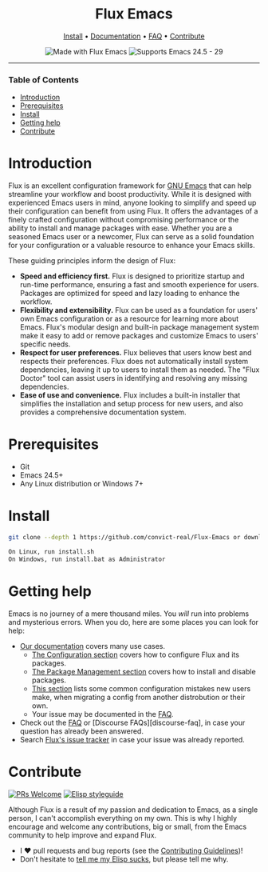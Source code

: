 <div align="center">

# Flux Emacs

[Install](#install) • [Documentation] • [FAQ] • [Contribute](#contribute)

![Made with Flux Emacs](https://img.shields.io/badge/Version-1.0.0-lightblue.svg?style=flat-square&logoColor=white)
![Supports Emacs 24.5 - 29](https://img.shields.io/badge/Supports-Emacs_24.5--29-lightblue.svg?style=flat-square&logo=GNU%20Emacs&logoColor=white)

</div>

---

### Table of Contents
- [Introduction](#introduction)
- [Prerequisites](#prerequisites)
- [Install](#install)
- [Getting help](#getting-help)
- [Contribute](#contribute)


# Introduction
Flux is an excellent configuration framework for [GNU Emacs] that can help streamline your workflow and boost productivity. While it is designed with experienced Emacs users in mind, anyone looking to simplify and speed up their configuration can benefit from using Flux. It offers the advantages of a finely crafted configuration without compromising performance or the ability to install and manage packages with ease. Whether you are a seasoned Emacs user or a newcomer, Flux can serve as a solid foundation for your configuration or a valuable resource to enhance your Emacs skills.

These guiding principles inform the design of Flux:

+ **Speed and efficiency first.** Flux is designed to prioritize startup and run-time performance, ensuring a fast and smooth experience for users. Packages are optimized for speed and lazy loading to enhance the workflow.
+ **Flexibility and extensibility.** Flux can be used as a foundation for users' own Emacs configuration or as a resource for learning more about Emacs. Flux's modular design and built-in package management system make it easy to add or remove packages and customize Emacs to users' specific needs.
+ **Respect for user preferences.** Flux believes that users know best and respects their preferences. Flux does not automatically install system dependencies, leaving it up to users to install them as needed. The "Flux Doctor" tool can assist users in identifying and resolving any missing dependencies.
+ **Ease of use and convenience.** Flux includes a built-in installer that simplifies the installation and setup process for new users, and also provides a comprehensive documentation system.


# Prerequisites
+ Git
+ Emacs 24.5+
+ Any Linux distribution or Windows 7+


# Install
``` sh
git clone --depth 1 https://github.com/convict-real/Flux-Emacs or download and extract

On Linux, run install.sh
On Windows, run install.bat as Administrator
```


# Getting help
Emacs is no journey of a mere thousand miles. You _will_ run into problems and
mysterious errors. When you do, here are some places you can look for help:

+ [Our documentation][documentation] covers many use cases.
  + [The Configuration section][configuration] covers how to configure Flux and
    its packages.
  + [The Package Management section][package-management] covers how to install
    and disable packages.
  + [This section][common-mistakes] lists some common configuration mistakes new
    users make, when migrating a config from another distrobution or their own.
  + Your issue may be documented in the [FAQ].
+ Check out the [FAQ] or [Discourse FAQs][discourse-faq], in case your question
  has already been answered.
+ Search [Flux's issue tracker](https://github.com/convict-real/Flux-Emacs/issues) in case your issue was already
  reported.


# Contribute
[![PRs Welcome](https://img.shields.io/badge/PRs-Welcome-brightgreen.svg?style=flat-square)](http://makeapullrequest.com) 
[![Elisp styleguide](https://img.shields.io/badge/Elisp-Style--guide-purple?style=flat-square)](https://github.com/bbatsov/emacs-lisp-style-guide)

Although Flux is a result of my passion and dedication to Emacs, as a single person, I can't accomplish everything on my own. This is why I highly encourage and welcome any contributions, big or small, from the Emacs community to help improve and expand Flux.

+ I :heart: pull requests and bug reports (see the [Contributing
  Guidelines][contribute])!
+ Don't hesitate to [tell me my Elisp
  sucks](https://github.com/convict-real/Flux-Emacs/issues/new), but please tell me
  why.


[contribute]: docs/contributing.org
[documentation]: docs/index.org
[faq]: https://github.com/hlissner/doom-emacs/blob/master/docs/faq.org
[install]: docs/getting_started.org#install
[backtrace]: docs/getting_started.org#how-to-extract-a-backtrace-from-an-error
[configuration]: docs/getting_started.org#configuring-doom
[package-management]: docs/getting_started.org#package-management
[bin/doom]: docs/getting_started.org#the-bindoom-utility
[common-mistakes]: docs/getting_started.org#common-mistakes-when-configuring-doom-emacs
[modules]: docs/modules.org
[popup-system]: modules/ui/popup/README.org

[gnu emacs]: https://www.gnu.org/software/emacs/

